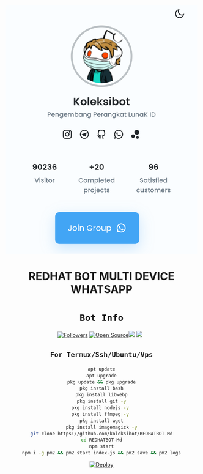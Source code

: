 <div align="center">

<a href='https://raw.githubusercontent.com/koleksibot/.github/main/profile/whitehatbot.png'><img src='https://raw.githubusercontent.com/koleksibot/.github/main/profile/whitehatbot.png' type='image'></a>

# **REDHAT BOT MULTI DEVICE WHATSAPP**
  
  
# ```Bot Info```
<p align="center">
<a href="https://github.com/tahaluindo/followers"><img title="Followers" src="https://img.shields.io/github/followers/tahaluindo?color=red&style=flat-square"></a>
<a href="https://github.com/koleksibot/whitehatbot-md"><img title="Open Source" src="https://img.shields.io/badge/Author-tahaluindo.-red?v=103"></a><a href="https://hits.seeyoufarm.com"><img src="https://hits.seeyoufarm.com/api/count/incr/badge.svg?url=https%3A%2F%2Fhits.seeyoufarm.com&count_bg=%2379C83D&title_bg=%23555555&icon=probot.svg&icon_color=%2300FF6D&title=hits&edge_flat=false"/></a>
<a href="https://github.com/koleksibot/whitehatbot-md/graphs/commit-activity"><img height="20" src="https://img.shields.io/badge/Maintained%3F-no-green.svg"></a>&nbsp;&nbsp;
</p>
<p align='center'>
    </p>

## `For Termux/Ssh/Ubuntu/Vps`
```bash
apt update
apt upgrade
pkg update && pkg upgrade
pkg install bash
pkg install libwebp
pkg install git -y
pkg install nodejs -y 
pkg install ffmpeg -y 
pkg install wget
pkg install imagemagick -y
git clone https://github.com/koleksibot/REDHATBOT-Md
cd REDHATBOT-Md
npm start
npm i -g pm2 && pm2 start index.js && pm2 save && pm2 logs
```
 

[![Deploy](https://www.herokucdn.com/deploy/button.svg)](https://heroku.com/deploy?template=https://github.com/koleksibot/T-Md/)

